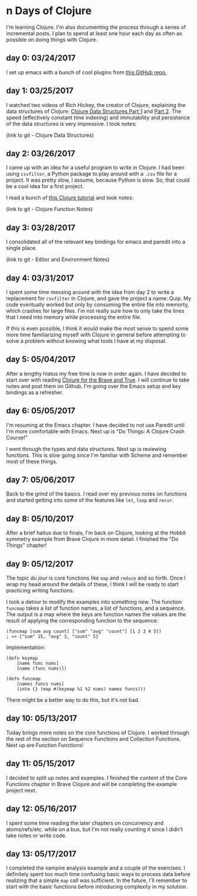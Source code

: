 # n Days of Clojure

I'm learning Clojure. I'm also documenting the process through a series of incremental posts. I plan to spend at least one hour each day as often as possible on doing things with Clojure.

## day 0: 03/24/2017

I set up emacs with a bunch of cool plugins from [this GitHub repo.](https://github.com/flyingmachine/emacs-for-clojure)

## day 1: 03/25/2017

I watched two videos of Rich Hickey, the creator of Clojure, explaining the data structures of Clojure: [Clojure Data Structures Part 1](https://www.youtube.com/watch?v=ketJlzX-254) and [Part 2](https://www.youtube.com/watch?v=sp2Zv7KFQQ0). The speed (effectively constant time indexing) and immutability and persistance of the data structures is very impressive. I took notes: 

(link to git - Clojure Data Structures)

## day 2: 03/26/2017

I came up with an idea for a useful program to write in Clojure. I had been using `csvfilter`, a Python package to play around with a `.csv` file for a project. It was pretty slow, I assume, because Python is slow. So, that could be a cool idea for a first project. 

I read a bunch of [this Clojure tutorial](http://www.braveclojure.com/do-things) and took notes:

(link to git - Clojure Function Notes)

## day 3: 03/28/2017

I consolidated all of the relevant key bindings for emacs and paredit into a single place.

(link to git - Editor and Environment Notes)

## day 4: 03/31/2017

I spent some time messing around with the idea from day 2 to write a replacement for `csvfilter` in Clojure, and gave the project a name: Quip. My code eventually worked but only by consuming the entire file into memorty, which crashes for large files. I'm not really sure how to only take the lines that I need into memory while processing the entire file. 

If this is even possible, I think it would make the most sense to spend some more time familiarizing myself with Clojure in general before attempting to solve a problem without knowing what tools I have at my disposal.

## day 5: 05/04/2017

After a lengthy hiatus my free time is now in order again. I have decided to start over with reading [Clojure for the Brave and True](http://www.braveclojure.com/). I will continue to take notes and post them on Github. I'm going over the Emacs setup and key bindings as a refresher. 

## day 6: 05/05/2017

I'm resuming at the Emacs chapter. I have decided to not use Paredit until I'm more comfortable with Emacs. Next up is "Do Things: A Clojure Crash Course!" 

I went through the types and data structures. Next up is reviewing functions. This is slow going since I'm familiar with Scheme and remember most of these things. 

## day 7: 05/06/2017

Back to the grind of the basics. I read over my previous notes on functions and started getting into some of the features like `let`, `loop` and `recur`. 

## day 8: 05/10/2017

After a brief haitus due to finals, I'm back on Clojure, looking at the Hobbit symmetry example from Brave Clojure in more detail. I finished the "Do Things" chapter! 

## day 9: 05/12/2017

The topic _du jour_ is core functions like `map` and `reduce` and so forth. Once I wrap my head around the details of these, I think I will be ready to start practicing writing functions.   

I took a detour to modify the examples into something new. The function `funcmap` takes a list of function names, a list of functions, and a sequence. The output is a map where the keys are function names the values are the result of applying the corresponding function to the sequence:

```
(funcmap [sum avg count] ["sum" "avg" "count"] [1 2 3 4 5])
; => {"sum" 15, "avg" 3, "count" 5}
```

Implementation:

```
(defn keymap
	[name func nums]
	[name (func nums)])
	
(defn funcmap
	[names funcs nums]
	(into {} (map #(keymap %1 %2 nums) names funcs)))
```

There might be a better way to do this, but it's not bad.

## day 10: 05/13/2017

Today brings more notes on the core functions of Clojure. I worked through the rest of the section on Sequence Functions and Collection Functions. Next up are Function Functions!

## day 11: 05/15/2017

I decided to split up notes and examples. I finished the content of the Core Functions chapter in Brave Clojure and will be completing the example project next. 

## day 12: 05/16/2017

I spent some time reading the later chapters on concurrency and atoms/refs/etc. while on a bus, but I'm not really counting it since I didn't take notes or write code.

## day 13: 05/17/2017

I completed the vampire analysis example and a couple of the exercises. I definitely spent too much time confusing basic ways to process data before realizing that a simple `map` call was sufficient. In the future, I'll remember to start with the basic functions before introducing complexity in my solution. 


